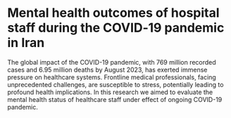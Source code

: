# Mental health outcomes of hospital staff during the COVID‑19 pandemic in Iran

The global impact of the COVID-19 pandemic, with 769 million recorded cases and 6.95 million deaths by August 2023, has exerted immense pressure on healthcare systems. Frontline medical professionals, facing unprecedented challenges, are susceptible to stress, potentially leading to profound health implications. In this research we aimed to evaluate the mental health status of healthcare staff under effect of ongoing COVID-19 pandemic.


